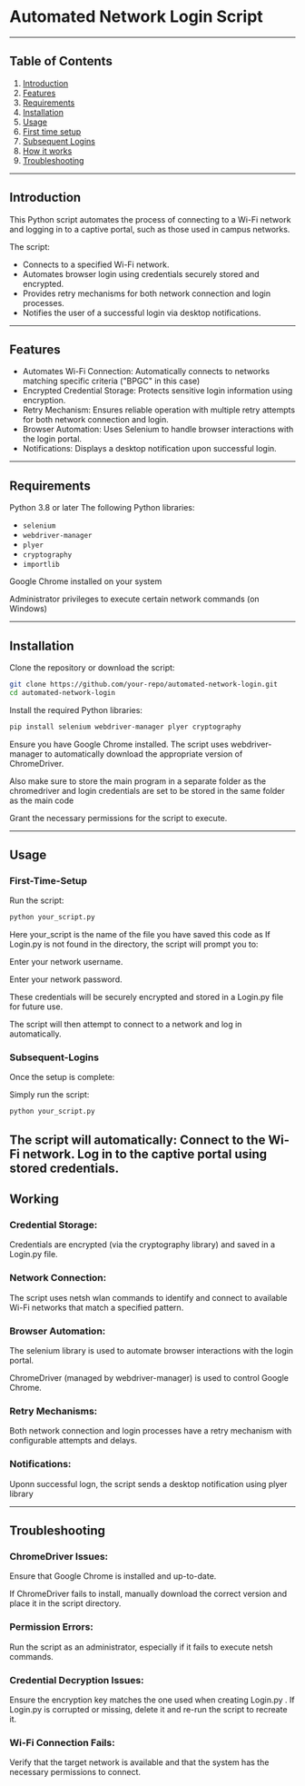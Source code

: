 # Automated Network Login Script
---
## Table of Contents
  1. [Introduction](#Introduction)
  2. [Features](#Features)
  3. [Requirements](#Requirements)
  4. [Installation](#Installation)
  5. [Usage](#Usage)
  6. [First time setup](#First-Time-Setup)
  7. [Subsequent Logins](#Subsequent-Logins)
  8. [How it works](#Working)
  9. [Troubleshooting](#Troubleshooting)
---
## Introduction
This Python script automates the process of connecting to a Wi-Fi network and logging in to a captive portal, such as those used in campus networks. 

The script:
- Connects to a specified Wi-Fi network.
- Automates browser login using credentials securely stored and encrypted.
- Provides retry mechanisms for both network connection and login processes.
- Notifies the user of a successful login via desktop notifications.
---
## Features
- Automates Wi-Fi Connection: Automatically connects to networks matching specific criteria ("BPGC" in this case)
- Encrypted Credential Storage: Protects sensitive login information using encryption.
- Retry Mechanism: Ensures reliable operation with multiple retry attempts for both network connection and login.
- Browser Automation: Uses Selenium to handle browser interactions with the login portal.
- Notifications: Displays a desktop notification upon successful login.
---
## Requirements
Python 3.8 or later
The following Python libraries:
- `selenium`
- `webdriver-manager`
- `plyer`
- `cryptography`
- `importlib`
  
Google Chrome installed on your system

Administrator privileges to execute certain network commands (on Windows)

---
## Installation
Clone the repository or download the script:

```bash
git clone https://github.com/your-repo/automated-network-login.git
cd automated-network-login
```

Install the required Python libraries:
```bash
pip install selenium webdriver-manager plyer cryptography
```
Ensure you have Google Chrome installed. The script uses webdriver-manager to automatically download the appropriate version of ChromeDriver.

Also make sure to store the main program in a separate folder as the chromedriver and login credentials are set to be stored in the same folder as the main code

Grant the necessary permissions for the script to execute.

---
## Usage
### First-Time-Setup
Run the script:

```bash
python your_script.py
```
Here your_script is the name of the file you have saved this code as
If Login.py is not found in the directory, the script will prompt you to:

Enter your network username.

Enter your network password.

These credentials will be securely encrypted and stored in a Login.py file for future use.

The script will then attempt to connect to a network and log in automatically.

### Subsequent-Logins
Once the setup is complete:

Simply run the script:
```bash
python your_script.py
```
The script will automatically:
Connect to the Wi-Fi network.
Log in to the captive portal using stored credentials.
---
## Working
### Credential Storage:

Credentials are encrypted (via the cryptography library) and saved in a Login.py file.

### Network Connection:

The script uses netsh wlan commands to identify and connect to available Wi-Fi networks that match a specified pattern.

### Browser Automation:

The selenium library is used to automate browser interactions with the login portal.

ChromeDriver (managed by webdriver-manager) is used to control Google Chrome.

### Retry Mechanisms:

Both network connection and login processes have a retry mechanism with configurable attempts and delays.

### Notifications:

Uponn successful logn, the script sends a desktop notification using plyer library

---
## Troubleshooting
### ChromeDriver Issues:

Ensure that Google Chrome is installed and up-to-date.

If ChromeDriver fails to install, manually download the correct version and place it in the script directory.

### Permission Errors:

Run the script as an administrator, especially if it fails to execute netsh commands.

### Credential Decryption Issues:

Ensure the encryption key matches the one used when creating Login.py
.
If Login.py is corrupted or missing, delete it and re-run the script to recreate it.

### Wi-Fi Connection Fails:

Verify that the target network is available and that the system has the necessary permissions to connect.

